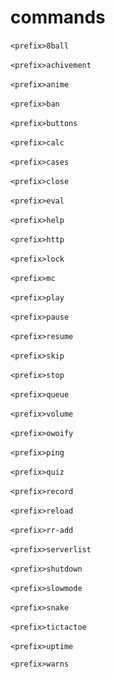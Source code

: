 # commands

`​<prefix>8ball`​

`​<prefix>achivement`​

`​<prefix>anime`​

`​<prefix>ban`​

`​<prefix>buttons`​

`​<prefix>calc`​

`​<prefix>cases`​

`​<prefix>close`​

`​<prefix>eval`​

`​<prefix>help`​

`​<prefix>http`​

`​<prefix>lock`​

`​<prefix>mc`​

`​<prefix>play`​

`​<prefix>pause`​

`​<prefix>resume`​

`​<prefix>skip`​

`​<prefix>stop`​

`​<prefix>queue`​

`​<prefix>volume`​

`​<prefix>owoify`​

`​<prefix>ping`​

`​<prefix>quiz`​

`​<prefix>record`​

`​<prefix>reload`​

`​<prefix>rr-add`​

`​<prefix>serverlist`​

`​<prefix>shutdown`​

`​<prefix>slowmode`​

`​<prefix>snake`​

`​<prefix>tictactoe`​

`​<prefix>uptime`​

`​<prefix>warns`

